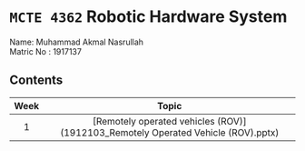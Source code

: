 # `MCTE 4362` Robotic Hardware System

Name: Muhammad Akmal Nasrullah\
Matric No : 1917137

## Contents

| Week |                      Topic                       |
| :--: | :----------------------------------------------: |
|  1   | [Remotely operated vehicles (ROV)](1912103_Remotely Operated Vehicle (ROV).pptx) |
